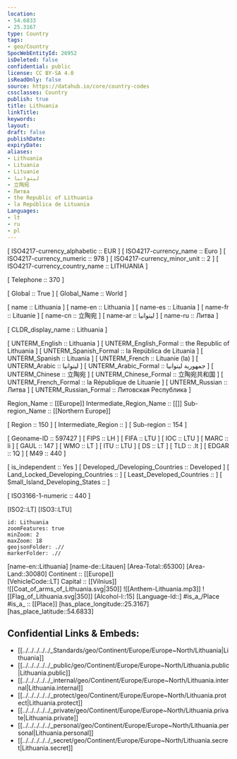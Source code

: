 ```yaml
---
location:
- 54.6833
- 25.3167
type: Country
tags:
- geo/Country
SpocWebEntityId: 26952
isDeleted: false
confidential: public
license: CC BY-SA 4.0
isReadOnly: false
source: https://datahub.io/core/country-codes
cssclasses: Country
publish: true
title: Lithuania
linkTitle: 
keywords: 
layout: 
draft: false
publishDate: 
expiryDate: 
aliases:
- Lithuania
- Lituania
- Lituanie
- ليتوانيا
- 立陶宛
- Литва
- the Republic of Lithuania
- la República de Lituania
Languages:
- lt
- ru
- pl
---
```



[	ISO4217-currency_alphabetic	 :: EUR ] 
[	ISO4217-currency_name	 :: Euro ] 
[	ISO4217-currency_numeric	 :: 978 ] 
[	ISO4217-currency_minor_unit	 :: 2 ] 
[	ISO4217-currency_country_name	 :: LITHUANIA ] 

[	Telephone	 :: 370 ] 

[	Global	 :: True ] 
[	Global_Name	 :: World ] 

[	name	 :: Lithuania ] 
[	name-en	 :: Lithuania ] 
[	name-es	 :: Lituania ] 
[	name-fr	 :: Lituanie ] 
[	name-cn	 :: 立陶宛 ] 
[	name-ar	 :: ليتوانيا ] 
[	name-ru	 :: Литва ] 

[	CLDR_display_name	 :: Lithuania ] 

[	UNTERM_English	 :: Lithuania ] 
[	UNTERM_English_Formal	 :: the Republic of Lithuania ] 
[	UNTERM_Spanish_Formal	 :: la República de Lituania ] 
[	UNTERM_Spanish	 :: Lituania ] 
[	UNTERM_French	 :: Lituanie (la) ] 
[	UNTERM_Arabic	 :: ليتوانيا ] 
[	UNTERM_Arabic_Formal	 :: جمهورية ليتوانيا ] 
[	UNTERM_Chinese	 :: 立陶宛 ] 
[	UNTERM_Chinese_Formal	 :: 立陶宛共和国 ] 
[	UNTERM_French_Formal	 :: la République de Lituanie ] 
[	UNTERM_Russian	 :: Литва ] 
[	UNTERM_Russian_Formal	 :: Литовская Республика ] 

Region_Name ::  [[Europe]] 
Intermediate_Region_Name ::  [[]] 
Sub-region_Name ::  [[Northern Europe]] 

[	Region	 :: 150 ] 
[	Intermediate_Region	 ::  ] 
[	Sub-region	 :: 154 ] 

[	Geoname-ID	 :: 597427 ] 
[	FIPS	 :: LH ] 
[	FIFA	 :: LTU ] 
[	IOC	 :: LTU ] 
[	MARC	 :: li ] 
[	GAUL	 :: 147 ] 
[	WMO	 :: LT ] 
[	ITU	 :: LTU ] 
[	DS	 :: LT ] 
[	TLD	 :: .lt ] 
[	EDGAR	 :: 1Q ] 
[	M49	 :: 440 ] 

[	is_independent	 :: Yes ] 
[	Developed_/Developing_Countries	 :: Developed ] 
[	Land_Locked_Developing_Countries	 ::  ] 
[	Least_Developed_Countries	 ::  ] 
[	Small_Island_Developing_States	 ::  ] 

[	ISO3166-1-numeric	 :: 440 ] 



[ISO2::LT] 
[ISO3::LTU] 

```leaflet
id: Lithuania
zoomFeatures: true 
minZoom: 2 
maxZoom: 18
geojsonFolder: .//
markerFolder: .//
```

[name-en::Lithuania] 
[name-de::Litauen] 
[Area-Total::65300] 
[Area-Land::30080] 
Continent :: [[Europe]]  
[VehicleCode::LT] 
Capital :: [[Vilnius]]  
![[Coat_of_arms_of_Lithuania.svg|350]] 
![[Anthem-Lithuania.mp3]] 
![[Flag_of_Lithuania.svg|350]] 
[Alcohol-l::15] 
[Language-Id::] 
#is_a_/Place  
#is_a_ :: [[Place]] 
[has_place_longitude::25.3167] 
[has_place_latitude::54.6833] 



## Confidential Links & Embeds: 
- [[../../../../../_Standards/geo/Continent/Europe/Europe~North/Lithuania|Lithuania]] 
- [[../../../../../_public/geo/Continent/Europe/Europe~North/Lithuania.public|Lithuania.public]] 
- [[../../../../../_internal/geo/Continent/Europe/Europe~North/Lithuania.internal|Lithuania.internal]] 
- [[../../../../../_protect/geo/Continent/Europe/Europe~North/Lithuania.protect|Lithuania.protect]] 
- [[../../../../../_private/geo/Continent/Europe/Europe~North/Lithuania.private|Lithuania.private]] 
- [[../../../../../_personal/geo/Continent/Europe/Europe~North/Lithuania.personal|Lithuania.personal]] 
- [[../../../../../_secret/geo/Continent/Europe/Europe~North/Lithuania.secret|Lithuania.secret]] 

